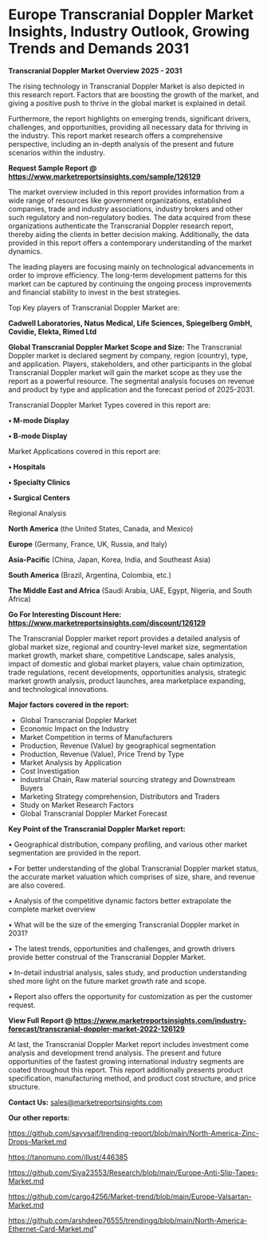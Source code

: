 # Europe Transcranial Doppler Market Insights, Industry Outlook, Growing Trends and Demands 2031

<Strong> Transcranial Doppler Market Overview 2025 - 2031</strong>

The rising technology in Transcranial Doppler Market is also depicted in this research report. Factors that are boosting the growth of the market, and giving a positive push to thrive in the global market is explained in detail.

Furthermore, the report highlights on emerging trends, significant drivers, challenges, and opportunities, providing all necessary data for thriving in the industry. This report market research offers a comprehensive perspective, including an in-depth analysis of the present and future scenarios within the industry.

<strong>Request Sample Report @ <a href=https://www.marketreportsinsights.com/sample/126129>https://www.marketreportsinsights.com/sample/126129</a></strong>

The market overview included in this report provides information from a wide range of resources like government organizations, established companies, trade and industry associations, industry brokers and other such regulatory and non-regulatory bodies. The data acquired from these organizations authenticate the Transcranial Doppler research report, thereby aiding the clients in better decision making. Additionally, the data provided in this report offers a contemporary understanding of the market dynamics.

The leading players are focusing mainly on technological advancements in order to improve efficiency. The long-term development patterns for this market can be captured by continuing the ongoing process improvements and financial stability to invest in the best strategies.

Top Key players of Transcranial Doppler Market are:

<strong>Cadwell Laboratories, Natus Medical, Life Sciences, Spiegelberg GmbH, Covidie, Elekta, Rimed Ltd</strong>

<strong><b>Global Transcranial Doppler Market Scope and Size:</b></strong>
The Transcranial Doppler market is declared segment by company, region (country), type, and application. Players, stakeholders, and other participants in the global Transcranial Doppler market will gain the market scope as they use the report as a powerful resource. The segmental analysis focuses on revenue and product by type and application and the forecast period of 2025-2031.

Transcranial Doppler Market Types covered in this report are:

<strong>• M-mode Display

• B-mode Display</strong>

Market Applications covered in this report are:

<strong>• Hospitals

• Specialty Clinics

• Surgical Centers</strong> 

Regional Analysis

<strong>North America</strong> (the United States, Canada, and Mexico)

<strong>Europe</strong> (Germany, France, UK, Russia, and Italy)

<strong>Asia-Pacific</strong> (China, Japan, Korea, India, and Southeast Asia)

<strong>South America</strong> (Brazil, Argentina, Colombia, etc.)

<strong>The Middle East and Africa</strong> (Saudi Arabia, UAE, Egypt, Nigeria, and South Africa)

<strong>Go For Interesting Discount Here: <a href=https://www.marketreportsinsights.com/discount/126129>https://www.marketreportsinsights.com/discount/126129</a></strong>

The Transcranial Doppler market report provides a detailed analysis of global market size, regional and country-level market size, segmentation market growth, market share, competitive Landscape, sales analysis, impact of domestic and global market players, value chain optimization, trade regulations, recent developments, opportunities analysis, strategic market growth analysis, product launches, area marketplace expanding, and technological innovations.

<strong><b>Major factors covered in the report:</b></strong>
<ul>
  <li>Global Transcranial Doppler Market </li>
  <li>Economic Impact on the Industry</li>
  <li>Market Competition in terms of Manufacturers</li>
  <li>Production, Revenue (Value) by geographical segmentation</li>
  <li>Production, Revenue (Value), Price Trend by Type</li>
  <li>Market Analysis by Application</li>
  <li>Cost Investigation</li>
  <li>Industrial Chain, Raw material sourcing strategy and Downstream Buyers</li>
  <li>Marketing Strategy comprehension, Distributors and Traders</li>
  <li>Study on Market Research Factors</li>
  <li>Global Transcranial Doppler Market Forecast</li>
</ul>

<strong><b>Key Point of the Transcranial Doppler Market report:</b></strong>

• Geographical distribution, company profiling, and various other market segmentation are provided in the report.

• For better understanding of the global Transcranial Doppler market status, the accurate market valuation which comprises of size, share, and revenue are also covered.

• Analysis of the competitive dynamic factors better extrapolate the complete market overview

• What will be the size of the emerging Transcranial Doppler market in 2031?

• The latest trends, opportunities and challenges, and growth drivers provide better construal of the Transcranial Doppler Market.

• In-detail industrial analysis, sales study, and production understanding shed more light on the future market growth rate and scope.

• Report also offers the opportunity for customization as per the customer request.

<strong><b>View Full Report @ <a href=https://www.marketreportsinsights.com/industry-forecast/transcranial-doppler-market-2022-126129>https://www.marketreportsinsights.com/industry-forecast/transcranial-doppler-market-2022-126129</a></b></strong>


At last, the Transcranial Doppler Market report includes investment come analysis and development trend analysis. The present and future opportunities of the fastest growing international industry segments are coated throughout this report. This report additionally presents product specification, manufacturing method, and product cost structure, and price structure.

<strong>Contact Us:</strong>
sales@marketreportsinsights.com

<strong>Our other reports:</strong>

<a href=https://github.com/sayysaif/trending-report/blob/main/North-America-Zinc-Drops-Market.md>https://github.com/sayysaif/trending-report/blob/main/North-America-Zinc-Drops-Market.md</a>

<a href=https://tanomuno.com/illust/446385>https://tanomuno.com/illust/446385</a>

<a href=https://github.com/Siya23553/Research/blob/main/Europe-Anti-Slip-Tapes-Market.md>https://github.com/Siya23553/Research/blob/main/Europe-Anti-Slip-Tapes-Market.md</a>

<a href=https://github.com/cargo4256/Market-trend/blob/main/Europe-Valsartan-Market.md>https://github.com/cargo4256/Market-trend/blob/main/Europe-Valsartan-Market.md</a>

<a href=https://github.com/arshdeep76555/trendingg/blob/main/North-America-Ethernet-Card-Market.md>https://github.com/arshdeep76555/trendingg/blob/main/North-America-Ethernet-Card-Market.md</a>"
